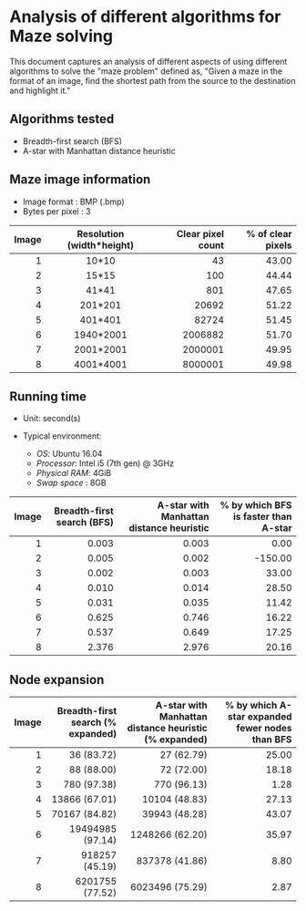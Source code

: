 # Analysis of different algorithms for Maze solving

This document captures an analysis of different aspects of using different algorithms to solve the "maze problem" defined as, "Given a maze in the format of an image, find the shortest path from the source to the destination and highlight it."

## Algorithms tested

* Breadth-first search (BFS)
* A-star with Manhattan distance heuristic

## Maze image information

* Image format    : BMP (.bmp)
* Bytes per pixel : 3

| Image | Resolution (width\*height) | Clear pixel count |  % of clear pixels |
|------:|:--------------------------:|------------------:|-------------------:|
|   1   |           10\*10           |         43        |       43.00        |
|   2   |           15\*15           |        100        |       44.44        |
|   3   |           41\*41           |        801        |       47.65        |
|   4   |          201\*201          |      20692        |       51.22        |
|   5   |          401\*401          |      82724        |       51.45        |
|   6   |         1940\*2001         |    2006882        |       51.70        |
|   7   |         2001\*2001         |    2000001        |       49.95        |
|   8   |         4001\*4001         |    8000001        |       49.98        |


## Running time

* Unit: second(s)
* Typical environment:

    - *OS*: Ubuntu 16.04
    - *Processor*: Intel i5 (7th gen) @ 3GHz
    - *Physical RAM*: 4GiB
    - *Swap space*  : 8GB

| Image | Breadth-first search (BFS) | A-star with Manhattan distance heuristic | % by which BFS is faster than A-star |
|------:|---------------------------:|-----------------------------------------:|-------------------------------------:|
| 1     |           0.003            |             0.003                        |            0.00                      |
| 2     |           0.005            |             0.002                        |         -150.00                      |
| 3     |           0.002            |             0.003                        |           33.00                      |
| 4     |           0.010            |             0.014                        |           28.50                      |
| 5     |           0.031            |             0.035                        |           11.42                      |
| 6     |           0.625            |             0.746                        |           16.22                      |
| 7     |           0.537            |             0.649                        |           17.25                      |
| 8     |           2.376            |             2.976                        |           20.16                      |


## Node expansion

| Image | Breadth-first search (% expanded) | A-star with Manhattan distance heuristic (% expanded)| % by which A-star expanded fewer nodes than BFS |
|------:|----------------------------------:|-----------------------------------------------------:|------------------------------------------------:|
| 1     |             36 (83.72)            |                          27 (62.79)                  |                  25.00                          |
| 2     |             88 (88.00)            |                          72 (72.00)                  |                  18.18                          |
| 3     |            780 (97.38)            |                         770 (96.13)                  |                   1.28                          |
| 4     |          13866 (67.01)            |                       10104 (48.83)                  |                  27.13                          |
| 5     |          70167 (84.82)            |                       39943 (48.28)                  |                  43.07                          |
| 6     |       19494985 (97.14)            |                     1248266 (62.20)                  |                  35.97                          |
| 7     |         918257 (45.19)            |                      837378 (41.86)                  |                   8.80                          |
| 8     |        6201755 (77.52)            |                     6023496 (75.29)                  |                   2.87                          |
